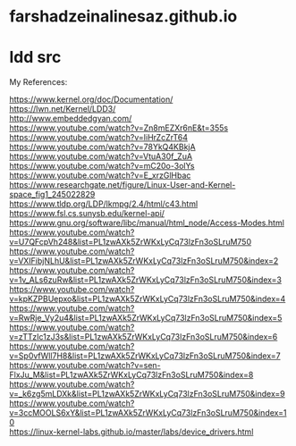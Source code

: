 # farshadzeinalinesaz.github.io
# ldd src

My References:

https://www.kernel.org/doc/Documentation/ <br />
https://lwn.net/Kernel/LDD3/ <br />
http://www.embeddedgyan.com/ <br />
https://www.youtube.com/watch?v=Zn8mEZXr6nE&t=355s <br />
https://www.youtube.com/watch?v=IiHrZcZrT64 <br />
https://www.youtube.com/watch?v=78YkQ4KBkjA <br />
https://www.youtube.com/watch?v=VtuA30f_ZuA <br />
https://www.youtube.com/watch?v=mC20o-3olYs <br />
https://www.youtube.com/watch?v=E_xrzGlHbac <br />
https://www.researchgate.net/figure/Linux-User-and-Kernel-space_fig1_245022829 <br />
https://www.tldp.org/LDP/lkmpg/2.4/html/c43.html <br />
https://www.fsl.cs.sunysb.edu/kernel-api/ <br />
https://www.gnu.org/software/libc/manual/html_node/Access-Modes.html <br />
https://www.youtube.com/watch?v=U7QFcpVh248&list=PL1zwAXk5ZrWKxLyCq73lzFn3oSLruM750 <br />
https://www.youtube.com/watch?v=VXIFibjNLhU&list=PL1zwAXk5ZrWKxLyCq73lzFn3oSLruM750&index=2 <br />
https://www.youtube.com/watch?v=1v_ALs6zuRw&list=PL1zwAXk5ZrWKxLyCq73lzFn3oSLruM750&index=3 <br />
https://www.youtube.com/watch?v=kpKZPBUepxo&list=PL1zwAXk5ZrWKxLyCq73lzFn3oSLruM750&index=4 <br />
https://www.youtube.com/watch?v=RwRje_Vy2u4&list=PL1zwAXk5ZrWKxLyCq73lzFn3oSLruM750&index=5 <br />
https://www.youtube.com/watch?v=zTTzIc1zJ3s&list=PL1zwAXk5ZrWKxLyCq73lzFn3oSLruM750&index=6 <br />
https://www.youtube.com/watch?v=Sp0vfWll7H8&list=PL1zwAXk5ZrWKxLyCq73lzFn3oSLruM750&index=7 <br />
https://www.youtube.com/watch?v=sen-FlxJu_M&list=PL1zwAXk5ZrWKxLyCq73lzFn3oSLruM750&index=8 <br />
https://www.youtube.com/watch?v=_k6zg5mLDXk&list=PL1zwAXk5ZrWKxLyCq73lzFn3oSLruM750&index=9 <br />
https://www.youtube.com/watch?v=3ccMOOLS6xY&list=PL1zwAXk5ZrWKxLyCq73lzFn3oSLruM750&index=10 <br />
https://linux-kernel-labs.github.io/master/labs/device_drivers.html <br />

